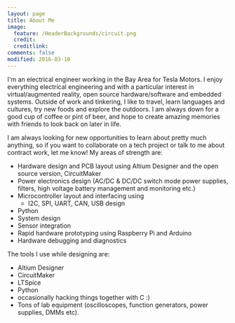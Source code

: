 ```yaml
---
layout: page
title: About Me
image:
  feature: /HeaderBackgrounds/circuit.png
  credit: 
  creditlink: 
comments: false
modified: 2016-03-10
---
```


I'm an electrical engineer working in the Bay Area for Tesla Motors. I enjoy everything electrical engineering and with a particular interest in virtual/augmented reality, open source hardware/software and embedded systems. Outside of work and tinkering, I like to travel, learn languages and cultures, try new foods and explore the outdoors. I am always down for a good cup of coffee or pint of beer, and hope to create amazing memories with friends to look back on later in life.

I am always looking for new opportunities to learn about pretty much anything, so if you want to collaborate on a tech project or talk to me about contract work, let me know! My areas of strength are:

* Hardware design and PCB layout using Altium Designer and the open source version, CircuitMaker
* Power electronics design (AC/DC & DC/DC switch mode power supplies, filters, high voltage battery management and monitoring etc.)
* Microcontroller layout and interfacing using
	* I2C, SPI, UART, CAN, USB design
* Python
* System design
* Sensor integration
* Rapid hardware prototyping using Raspberry Pi and Arduino
* Hardware debugging and diagnostics

The tools I use while designing are:
* Altium Designer
* CircuitMaker
* LTSpice
* Python
* occasionally hacking things together with C :)
* Tons of lab equipment (oscilloscopes, function generators, power supplies, DMMs etc).